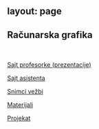 layout: page
---

## Računarska grafika

<br>

[Sajt profesorke (prezentacije)](http://poincare.matf.bg.ac.rs/~vesnap//grafika.html)

[Sajt asistenta](https://matf-racunarska-grafika.github.io)

[Snimci vežbi](https://www.youtube.com/playlist?list=PLD-fbfqEboxyzhQpaa_5SoNwKIOXoY5uj)

[Materijali](https://drive.google.com/drive/u/0/folders/1C2_qhwwsi601E_c8ogx2NpyebjCmgvtU)

[Projekat](https://github.com/DavidT01/graphics_project)
